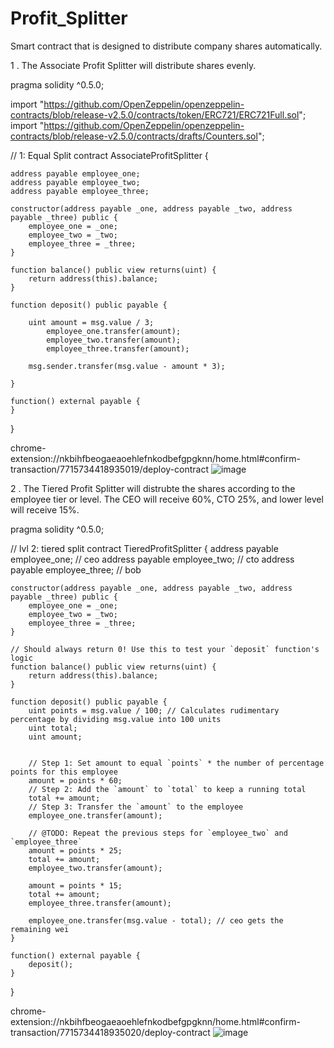 # Profit_Splitter

Smart contract that is designed to distribute company shares automatically.

1 . The Associate Profit Splitter will distribute shares evenly. 

pragma solidity ^0.5.0;

import "https://github.com/OpenZeppelin/openzeppelin-contracts/blob/release-v2.5.0/contracts/token/ERC721/ERC721Full.sol";
import "https://github.com/OpenZeppelin/openzeppelin-contracts/blob/release-v2.5.0/contracts/drafts/Counters.sol";

// 1: Equal Split
contract AssociateProfitSplitter {
    
    address payable employee_one;
    address payable employee_two;
    address payable employee_three;
   
    constructor(address payable _one, address payable _two, address payable _three) public {
        employee_one = _one;
        employee_two = _two;
        employee_three = _three;
    }

    function balance() public view returns(uint) {
        return address(this).balance;
    }

    function deposit() public payable {
        
        uint amount = msg.value / 3; 
            employee_one.transfer(amount);
            employee_two.transfer(amount);
            employee_three.transfer(amount);
        
        msg.sender.transfer(msg.value - amount * 3);
        
    }

    function() external payable {
    }
}

chrome-extension://nkbihfbeogaeaoehlefnkodbefgpgknn/home.html#confirm-transaction/7715734418935019/deploy-contract
![image](https://user-images.githubusercontent.com/8082238/133845489-afd68e9f-a685-463b-b7d7-dc6b5f8d2aed.png)


2 . The Tiered Profit Splitter will distrubte the shares according to the employee tier or level. The CEO will receive 60%, CTO 25%, and lower level will receive 15%.

pragma solidity ^0.5.0;

// lvl 2: tiered split
contract TieredProfitSplitter {
    address payable employee_one; // ceo
    address payable employee_two; // cto
    address payable employee_three; // bob

    constructor(address payable _one, address payable _two, address payable _three) public {
        employee_one = _one;
        employee_two = _two;
        employee_three = _three;
    }

    // Should always return 0! Use this to test your `deposit` function's logic
    function balance() public view returns(uint) {
        return address(this).balance;
    }

    function deposit() public payable {
        uint points = msg.value / 100; // Calculates rudimentary percentage by dividing msg.value into 100 units
        uint total;
        uint amount;

        
        // Step 1: Set amount to equal `points` * the number of percentage points for this employee
        amount = points * 60;
        // Step 2: Add the `amount` to `total` to keep a running total
        total += amount;
        // Step 3: Transfer the `amount` to the employee
        employee_one.transfer(amount);

        // @TODO: Repeat the previous steps for `employee_two` and `employee_three`
        amount = points * 25;
        total += amount;
        employee_two.transfer(amount);
        
        amount = points * 15;
        total += amount;
        employee_three.transfer(amount);

        employee_one.transfer(msg.value - total); // ceo gets the remaining wei
    }

    function() external payable {
        deposit();
    }
}

chrome-extension://nkbihfbeogaeaoehlefnkodbefgpgknn/home.html#confirm-transaction/7715734418935020/deploy-contract
![image](https://user-images.githubusercontent.com/8082238/133845557-83fc5df7-4708-43b9-ad8a-1ebdb1ee3f96.png)
